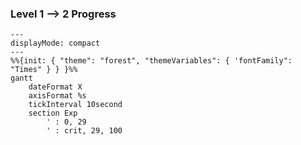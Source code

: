 ### Level 1 --> 2 Progress
```mermaid
---
displayMode: compact
---
%%{init: { "theme": "forest", "themeVariables": { 'fontFamily": "Times" } } }%%
gantt
    dateFormat X
    axisFormat %s
    tickInterval 10second
    section Exp
        ' : 0, 29
        ' : crit, 29, 100
```
